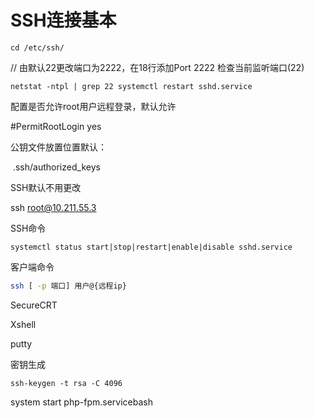 # SSH连接基本

```
cd /etc/ssh/ 
```

// 由默认22更改端口为2222，在18行添加Port 2222 检查当前监听端口(22)

```
netstat -ntpl | grep 22 systemctl restart sshd.service 
```

配置是否允许root用户远程登录，默认允许

\#PermitRootLogin yes

公钥文件放置位置默认：

​ .ssh/authorized\_keys

SSH默认不用更改

ssh root@10.211.55.3

SSH命令

```
systemctl status start|stop|restart|enable|disable sshd.service
```

客户端命令

```bash
ssh [ -p 端口] 用户@{远程ip}
```

SecureCRT

Xshell

putty

密钥生成

```
ssh-keygen -t rsa -C 4096
```

&#x20;system start php-fpm.servicebash
